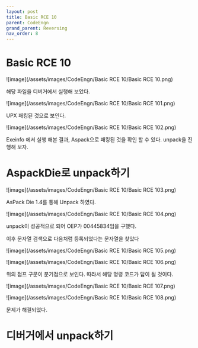 ```yaml
---
layout: post
title: Basic RCE 10
parent: CodeEngn
grand_parent: Reversing
nav_order: 8
---
```


# Basic RCE 10

![image](/assets/images/CodeEngn/Basic RCE 10/Basic RCE 10.png)

해당 파일을 디버거에서 실행해 보았다.

![image](/assets/images/CodeEngn/Basic RCE 10/Basic RCE 101.png)

UPX 패킹된 것으로 보인다.

![image](/assets/images/CodeEngn/Basic RCE 10/Basic RCE 102.png)

Exeinfo 에서 실행 해본 결과, Aspack으로 패킹된 것을 확인 할 수 있다. unpack을 진행해 보자.

# AspackDie로 unpack하기

![image](/assets/images/CodeEngn/Basic RCE 10/Basic RCE 103.png)

AsPack Die 1.4를 통해 Unpack 하였다.

![image](/assets/images/CodeEngn/Basic RCE 10/Basic RCE 104.png)

unpack이 성공적으로 되어 OEP가 00445834임을 구했다.

이후 문자열 검색으로 다음처럼 등록되었다는 문자열을 찾았다

![image](/assets/images/CodeEngn/Basic RCE 10/Basic RCE 105.png)

![image](/assets/images/CodeEngn/Basic RCE 10/Basic RCE 106.png)

위의 점프 구문이 분기점으로 보인다. 따라서 해당 명령 코드가 답이 될 것이다.

![image](/assets/images/CodeEngn/Basic RCE 10/Basic RCE 107.png)

![image](/assets/images/CodeEngn/Basic RCE 10/Basic RCE 108.png)

문제가 해결되었다.

# 디버거에서 unpack하기